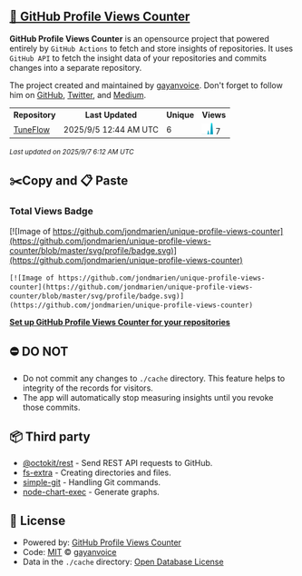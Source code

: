 ## [🚀 GitHub Profile Views Counter](https://github.com/gayanvoice/github-profile-views-counter)
**GitHub Profile Views Counter** is an opensource project that powered entirely by  `GitHub Actions` to fetch and store insights of repositories.
It uses `GitHub API` to fetch the insight data of your repositories and commits changes into a separate repository.

The project created and maintained by [gayanvoice](https://github.com/gayanvoice). Don't forget to follow him on [GitHub](https://github.com/gayanvoice), [Twitter](https://twitter.com/gayanvoice), and [Medium](https://gayanvoice.medium.com/).

<table>
	<tr>
		<th>
			Repository
		</th>
		<th>
			Last Updated
		</th>
		<th>
			Unique
		</th>
		<th>
			Views
		</th>
	</tr>
	<tr>
		<td>
			<a href="https://github.com/jondmarien/unique-profile-views-counter/tree/master/readme/965373133/year.md">
				TuneFlow
			</a>
		</td>
		<td>
			2025/9/5 12:44 AM UTC
		</td>
		<td>
			6
		</td>
		<td>
			<img alt="Response time graph" src="https://github.com/jondmarien/unique-profile-views-counter/raw/master/graph/965373133/small/year.png" height="20"> 7
		</td>
	</tr>
</table>

<small><i>Last updated on 2025/9/7 6:12 AM UTC</i></small>

## ✂️Copy and 📋 Paste
### Total Views Badge
[![Image of https://github.com/jondmarien/unique-profile-views-counter](https://github.com/jondmarien/unique-profile-views-counter/blob/master/svg/profile/badge.svg)](https://github.com/jondmarien/unique-profile-views-counter)

```readme
[![Image of https://github.com/jondmarien/unique-profile-views-counter](https://github.com/jondmarien/unique-profile-views-counter/blob/master/svg/profile/badge.svg)](https://github.com/jondmarien/unique-profile-views-counter)
```
[**Set up GitHub Profile Views Counter for your repositories**](https://github.com/gayanvoice/github-profile-views-counter)
## ⛔ DO NOT
- Do not commit any changes to `./cache` directory. This feature helps to integrity of the records for visitors.
- The app will automatically stop measuring insights until you revoke those commits.
## 📦 Third party

- [@octokit/rest](https://www.npmjs.com/package/@octokit/rest) - Send REST API requests to GitHub.
- [fs-extra](https://www.npmjs.com/package/fs-extra) - Creating directories and files.
- [simple-git](https://www.npmjs.com/package/simple-git) - Handling Git commands.
- [node-chart-exec](https://www.npmjs.com/package/node-chart-exec) - Generate graphs.
## 📄 License
- Powered by: [GitHub Profile Views Counter](https://github.com/gayanvoice/github-profile-views-counter)
- Code: [MIT](./LICENSE) © [gayanvoice](https://github.com/gayanvoice)
- Data in the `./cache` directory: [Open Database License](https://opendatacommons.org/licenses/odbl/1-0/)